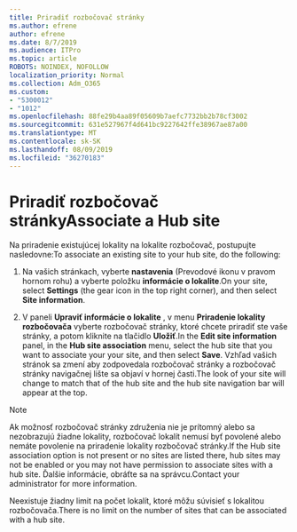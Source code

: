 ```yaml
---
title: Priradiť rozbočovač stránky
ms.author: efrene
author: efrene
ms.date: 8/7/2019
ms.audience: ITPro
ms.topic: article
ROBOTS: NOINDEX, NOFOLLOW
localization_priority: Normal
ms.collection: Adm_O365
ms.custom:
- "5300012"
- "1012"
ms.openlocfilehash: 88fe29b4aa89f05609b7aefc7732bb2b78cf3002
ms.sourcegitcommit: 631e527967f4d641bc9227642ffe38967ae87a00
ms.translationtype: MT
ms.contentlocale: sk-SK
ms.lasthandoff: 08/09/2019
ms.locfileid: "36270183"
---
```

# <a name="associate-a-hub-site"></a><span data-ttu-id="28e68-102">Priradiť rozbočovač stránky</span><span class="sxs-lookup"><span data-stu-id="28e68-102">Associate a Hub site</span></span>

<span data-ttu-id="28e68-103">Na priradenie existujúcej lokality na lokalite rozbočovač, postupujte nasledovne:</span><span class="sxs-lookup"><span data-stu-id="28e68-103">To associate an existing site to your hub site, do the following:</span></span>
  
1. <span data-ttu-id="28e68-104">Na vašich stránkach, vyberte **nastavenia** (Prevodové ikonu v pravom hornom rohu) a vyberte položku **informácie o lokalite**.</span><span class="sxs-lookup"><span data-stu-id="28e68-104">On your site, select **Settings** (the gear icon in the top right corner), and then select **Site information**.</span></span>

2. <span data-ttu-id="28e68-105">V paneli **Upraviť informácie o lokalite** , v menu **Priradenie lokality rozbočovača** vyberte rozbočovač stránky, ktoré chcete priradiť ste vaše stránky, a potom kliknite na tlačidlo **Uložiť**.</span><span class="sxs-lookup"><span data-stu-id="28e68-105">In the **Edit site information** panel, in the **Hub site association** menu, select the hub site that you want to associate your your site, and then select **Save**.</span></span> <span data-ttu-id="28e68-106">Vzhľad vašich stránok sa zmení aby zodpovedala rozbočovač stránky a rozbočovač stránky navigačnej lište sa objaví v hornej časti.</span><span class="sxs-lookup"><span data-stu-id="28e68-106">The look of your site will change to match that of the hub site and the hub site navigation bar will appear at the top.</span></span>

 > [!Note]
><span data-ttu-id="28e68-107">Ak možnosť rozbočovač stránky združenia nie je prítomný alebo sa nezobrazujú žiadne lokality, rozbočovač lokalít nemusí byť povolené alebo nemáte povolenie na priradenie lokality rozbočovač stránky.</span><span class="sxs-lookup"><span data-stu-id="28e68-107">If the Hub site association option is not present or no sites are listed there, hub sites may not be enabled or you may not have permission to associate sites with a hub site.</span></span> <span data-ttu-id="28e68-108">Ďalšie informácie, obráťte sa na správcu.</span><span class="sxs-lookup"><span data-stu-id="28e68-108">Contact your administrator for more information.</span></span>
>
><span data-ttu-id="28e68-109">Neexistuje žiadny limit na počet lokalít, ktoré môžu súvisieť s lokalitou rozbočovača.</span><span class="sxs-lookup"><span data-stu-id="28e68-109">There is no limit on the number of sites that can be associated with a hub site.</span></span>
  